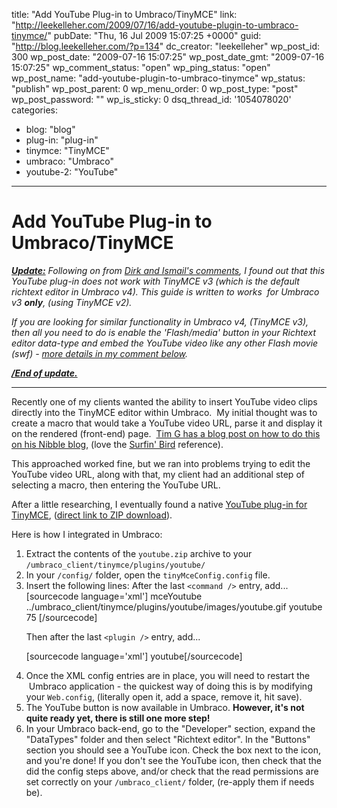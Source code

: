 title: "Add YouTube Plug-in to Umbraco/TinyMCE"
link: "http://leekelleher.com/2009/07/16/add-youtube-plugin-to-umbraco-tinymce/"
pubDate: "Thu, 16 Jul 2009 15:07:25 +0000"
guid: "http://blog.leekelleher.com/?p=134"
dc_creator: "leekelleher"
wp_post_id: 300
wp_post_date: "2009-07-16 15:07:25"
wp_post_date_gmt: "2009-07-16 15:07:25"
wp_comment_status: "open"
wp_ping_status: "open"
wp_post_name: "add-youtube-plugin-to-umbraco-tinymce"
wp_status: "publish"
wp_post_parent: 0
wp_menu_order: 0
wp_post_type: "post"
wp_post_password: ""
wp_is_sticky: 0
dsq_thread_id: '1054078020'
categories:
  - blog: "blog"
  - plug-in: "plug-in"
  - tinymce: "TinyMCE"
  - umbraco: "Umbraco"
  - youtube-2: "YouTube"

---

# Add YouTube Plug-in to Umbraco/TinyMCE

<strong><span style="text-decoration:underline;"><em>Update:</em></span></strong><em> Following on from <a href="#comment-224">Dirk and Ismail's comments</a>, I found out that this YouTube plug-in does not work with TinyMCE v3 (which is the default richtext editor in Umbraco v4). This guide is written to works  for Umbraco v3 <strong>only</strong>, (using TinyMCE v2).</em>

<em>If you are looking for similar functionality in Umbraco v4, (TinyMCE v3), then all you need to do is enable the 'Flash/media' button in your Richtext editor data-type and embed the YouTube video like any other Flash movie (swf) - <a href="#comment-225">more details in my comment below</a>.</em>

<em><strong><span style="text-decoration:underline;">/End of update.</span></strong></em>

<hr />
Recently one of my clients wanted the ability to insert YouTube video clips directly into the TinyMCE editor within Umbraco.  My initial thought was to create a macro that would take a YouTube video URL, parse it and display it on the rendered (front-end) page.  <a href="http://www.nibble.be/?p=36">Tim G has a blog post on how to do this on his Nibble blog</a>, (love the <a href="http://www.youtube.com/watch?v=fruHQhNe-UM">Surfin' Bird</a> reference).

This approached worked fine, but we ran into problems trying to edit the YouTube video URL, along with that, my client had an additional step of selecting a macro, then entering the YouTube URL.

After a little researching, I eventually found a native <a href="http://sourceforge.net/tracker/index.php?func=detail&amp;aid=1669296&amp;group_id=103281&amp;atid=738747">YouTube plug-in for TinyMCE</a>, (<a href="http://sourceforge.net/tracker/download.php?group_id=103281&amp;atid=738747&amp;file_id=217845&amp;aid=1669296">direct link to ZIP download</a>).

Here is how I integrated in Umbraco:
<ol>
	<li>Extract the contents of the <code>youtube.zip</code> archive to your <code>/umbraco_client/tinymce/plugins/youtube/</code></li>
	<li>In your <code>/config/</code> folder, open the <code>tinyMceConfig.config</code> file.</li>
	<li>Insert the following lines:
After the last <code>&lt;command /&gt;</code> entry, add... [sourcecode language='xml']<command>
	<umbracoAlias>mceYoutube</umbracoAlias>
	<icon>../umbraco_client/tinymce/plugins/youtube/images/youtube.gif</icon>
	<tinyMceCommand value="" userInterface="true" frontendCommand="youtube">youtube</tinyMceCommand>
<priority>75</priority>
</command>[/sourcecode]

Then after the last <code>&lt;plugin /&gt;</code> entry, add...

[sourcecode language='xml']
<plugin loadOnFrontend="false">youtube</plugin>[/sourcecode]</li>
	<li>Once the XML config entries are in place, you will need to restart the  Umbraco application - the quickest way of doing this is by modifying your <code>Web.config</code>, (literally open it, add a space, remove it, hit save).</li>
	<li>The YouTube button is now available in Umbraco. <strong>However, it's not quite ready yet, there is still one more step!</strong></li>
	<li>In your Umbraco back-end, go to the "Developer" section, expand the "DataTypes" folder and then select "Richtext editor". In the "Buttons" section you should see a YouTube icon. Check the box next to the icon, and you're done! If you don't see the YouTube icon, then check that the did the config steps above, and/or check that the read permissions are set correctly on your <code>/umbraco_client/</code> folder, (re-apply them if needs be).</li>
</ol>